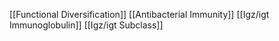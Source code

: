 [[Functional Diversification]]
[[Antibacterial Immunity]]
[[Igz/igt Immunoglobulin]]
[[Igz/igt Subclass]]

